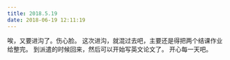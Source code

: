 ```yaml
---
title: 2018.5.19
date: 2018-06-19 12:11:19
---
```

唉，又要进沟了。伤心脸。
这次进沟，就混过去吧，主要还是得把两个结课作业给整完。
到派遣的时候回来，然后可以开始写英文论文了。
开心每一天吧。